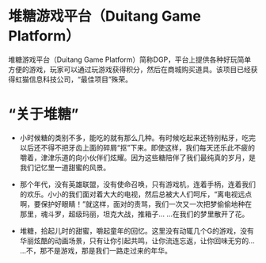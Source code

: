 # 堆糖游戏平台（Duitang Game Platform）
堆糖游戏平台（Duitang Game Platform）简称DGP，平台上提供各种好玩简单方便的游戏，玩家可以通过玩游戏获得积分，然后在商城购买道具。该项目已经获得虹猫信息科技公司，“最佳项目”殊荣。

# “关于堆糖”
- 小时候糖的类别不多，能吃的就有那么几种。有时候吃起来还特别粘牙，吃完以后还不得不把牙齿上面的碎屑“抠”下来。即使这样，我们每天还乐此不疲的嚼着，津津乐道的向小伙伴们炫耀。因为这些糖陪伴了我们最纯真的岁月，是我们记忆里一道甜蜜的风景。

- 那个年代，没有英雄联盟，没有使命召唤，只有游戏机，连着手柄，连着我们的欢乐。小小的我们面对着大大的电视，然后总被大人们呵斥，“离电视远点啊，要保护好眼睛！”就这样，面对的责骂，我们一次又一次把梦偷偷地种在那里，魂斗罗，超级玛丽，坦克大战，推箱子… …在我们的梦里散开了花。

- 堆糖，拾起儿时的甜蜜，嚼起童年的回忆。这里没有动辄几个G的游戏，没有华丽炫酷的动画场景，只有让你引起共鸣，让你流连忘返，让你回味无穷的… …不，那不是游戏，那是我们一路走过来的年华。


